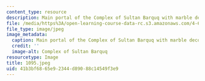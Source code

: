```yaml
---
content_type: resource
description: Main portal of the Complex of Sultan Barquq with marble decoration.
file: /media/https%3A/open-learning-course-data-rc.s3.amazonaws.com/4-615-the-architecture-of-cairo-spring-2002/41b3bf6865e92344d89088c14549f3e9_1095.jpeg
file_type: image/jpeg
image_metadata:
  caption: Main portal of the Complex of Sultan Barquq with marble decoration.
  credit: ''
  image-alt: Complex of Sultan Barquq
resourcetype: Image
title: 1095.jpeg
uid: 41b3bf68-65e9-2344-d890-88c14549f3e9
---
```


